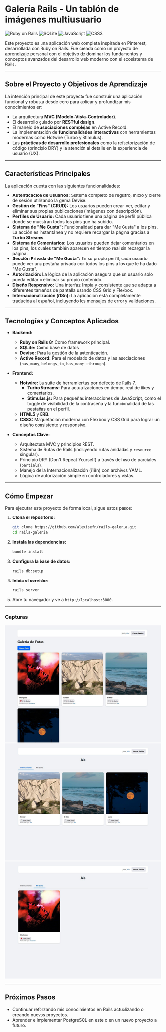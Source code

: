 # Galería Rails - Un tablón de imágenes multiusuario

![Ruby on Rails](https://img.shields.io/badge/Ruby_on_Rails-CC0000?style=for-the-badge&logo=ruby-on-rails&logoColor=white)
![SQLite](https://img.shields.io/badge/SQLite-4169E1?style=for-the-badge&logo=postgresql&logoColor=white)
![JavaScript](https://img.shields.io/badge/JavaScript-F7DF1E?style=for-the-badge&logo=javascript&logoColor=black)
![CSS3](https://img.shields.io/badge/CSS3-1572B6?style=for-the-badge&logo=css3&logoColor=white)

Este proyecto es una aplicación web completa inspirada en Pinterest, desarrollada con Ruby on Rails. Fue creada como un proyecto de aprendizaje personal con el objetivo de dominar los fundamentos y conceptos avanzados del desarrollo web moderno con el ecosistema de Rails.

---

## Sobre el Proyecto y Objetivos de Aprendizaje

La intención principal de este proyecto fue construir una aplicación funcional y robusta desde cero para aplicar y profundizar mis conocimientos en:

* La arquitectura **MVC (Modelo-Vista-Controlador)**.
* El desarrollo guiado por **RESTful design**.
* El manejo de **asociaciones complejas** en Active Record.
* La implementación de **funcionalidades interactivas** con herramientas modernas como Hotwire (Turbo y Stimulus).
* Las **prácticas de desarrollo profesionales** como la refactorización de código (principio DRY) y la atención al detalle en la experiencia de usuario (UX).

---

## Características Principales

La aplicación cuenta con las siguientes funcionalidades:

* **Autenticación de Usuarios:** Sistema completo de registro, inicio y cierre de sesión utilizando la gema Devise.
* **Gestión de "Pins" (CRUD):** Los usuarios pueden crear, ver, editar y eliminar sus propias publicaciones (imágenes con descripción).
* **Perfiles de Usuario:** Cada usuario tiene una página de perfil pública donde se muestran todos los pins que ha subido.
* **Sistema de "Me Gusta":** Funcionalidad para dar "Me Gusta" a los pins. La acción es instantánea y no requiere recargar la página gracias a **Turbo Streams**.
* **Sistema de Comentarios:** Los usuarios pueden dejar comentarios en los pins, los cuales también aparecen en tiempo real sin recargar la página.
* **Sección Privada de "Me Gusta":** En su propio perfil, cada usuario puede ver una pestaña privada con todos los pins a los que le ha dado "Me Gusta".
* **Autorización:** La lógica de la aplicación asegura que un usuario solo pueda editar o eliminar su propio contenido.
* **Diseño Responsivo:** Una interfaz limpia y consistente que se adapta a diferentes tamaños de pantalla usando CSS Grid y Flexbox.
* **Internacionalización (i18n):** La aplicación está completamente traducida al español, incluyendo los mensajes de error y validaciones.

---

## Tecnologías y Conceptos Aplicados

* **Backend:**
    * **Ruby on Rails 8:** Como framework principal.
    * **SQLite:** Como base de datos
    * **Devise:** Para la gestión de la autenticación.
    * **Active Record:** Para el modelado de datos y las asociaciones (`has_many`, `belongs_to`, `has_many :through`).

* **Frontend:**
    * **Hotwire:** La suite de herramientas por defecto de Rails 7.
        * **Turbo Streams:** Para actualizaciones en tiempo real de likes y comentarios.
        * **Stimulus.js:** Para pequeñas interacciones de JavaScript, como el toggle de visibilidad de la contraseña y la funcionalidad de las pestañas en el perfil.
    * **HTML5** y **ERB**.
    * **CSS3:** Maquetación moderna con Flexbox y CSS Grid para lograr un diseño consistente y responsivo.

* **Conceptos Clave:**
    * Arquitectura MVC y principios REST.
    * Sistema de Rutas de Rails (incluyendo rutas anidadas y `resource` singular).
    * Principio DRY (Don't Repeat Yourself) a través del uso de parciales (`partials`).
    * Manejo de la Internacionalización (i18n) con archivos YAML.
    * Lógica de autorización simple en controladores y vistas.

---

## Cómo Empezar

Para ejecutar este proyecto de forma local, sigue estos pasos:

1.  **Clona el repositorio:**
    ```bash
    git clone https://github.com/alexisefn/rails-galeria.git
    cd rails-galeria
    ```
2.  **Instala las dependencias:**
    ```bash
    bundle install
    ```
3.  **Configura la base de datos:**
    ```bash
    rails db:setup
    ```
4.  **Inicia el servidor:**
    ```bash
    rails server
    ```
5.  Abre tu navegador y ve a `http://localhost:3000`.

---

### Capturas

![Home](img/captura1.jpg)
![Perfil](img/captura2.jpg)
![Likes](img/captura3.jpg)

---

## Próximos Pasos

* Continuar reforzando mis conocimientos en Rails actualizando o creando nuevos proyectos.
* Aprender e implementar PostgreSQL en este o en un nuevo proyecto a futuro.
